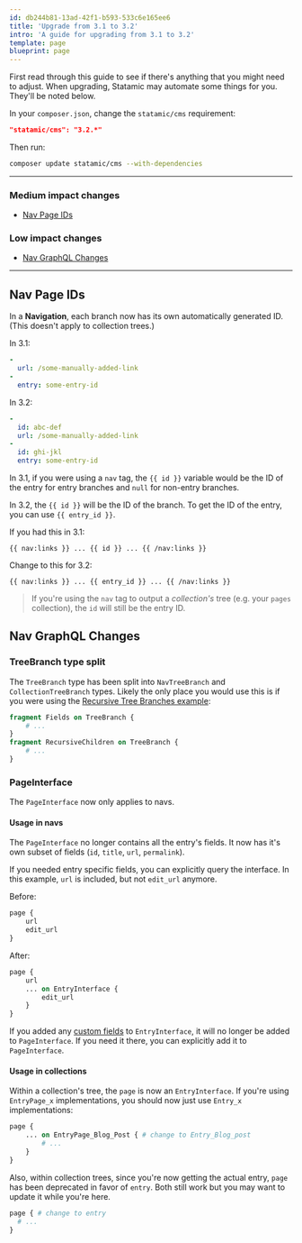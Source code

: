```yaml
---
id: db244b81-13ad-42f1-b593-533c6e165ee6
title: 'Upgrade from 3.1 to 3.2'
intro: 'A guide for upgrading from 3.1 to 3.2'
template: page
blueprint: page
---
```

First read through this guide to see if there's anything that you might need to adjust.
When upgrading, Statamic may automate some things for you. They'll be noted below.

In your `composer.json`, change the `statamic/cms` requirement:

```json
"statamic/cms": "3.2.*"
```

Then run:

```bash
composer update statamic/cms --with-dependencies
```

---

### Medium impact changes
- [Nav Page IDs](#nav-page-ids)

### Low impact changes
- [Nav GraphQL Changes](#nav-graphql-changes)

---

## Nav Page IDs

In a **Navigation**, each branch now has its own automatically generated ID.  
(This doesn't apply to collection trees.)

In 3.1:

``` yaml
-
  url: /some-manually-added-link
-
  entry: some-entry-id
```

In 3.2:

``` yaml
-
  id: abc-def
  url: /some-manually-added-link
-
  id: ghi-jkl
  entry: some-entry-id
```

In 3.1, if you were using a `nav` tag, the `{{ id }}` variable would be the ID of the entry for entry branches and `null` for non-entry branches.

In 3.2, the `{{ id }}` will be the ID of the branch.
To get the ID of the entry, you can use `{{ entry_id }}`.

If you had this in 3.1:
```
{{ nav:links }} ... {{ id }} ... {{ /nav:links }}
```

Change to this for 3.2:
```
{{ nav:links }} ... {{ entry_id }} ... {{ /nav:links }}
```

> If you're using the `nav` tag to output a _collection's_ tree (e.g. your `pages` collection), the `id` will still be the entry ID.


## Nav GraphQL Changes

### TreeBranch type split
The `TreeBranch` type has been split into `NavTreeBranch` and `CollectionTreeBranch` types.
Likely the only place you would use this is if you were using the [Recursive Tree Branches example](/graphql#recursive-tree-branches):

```graphql
fragment Fields on TreeBranch {
    # ...
}
fragment RecursiveChildren on TreeBranch {
    # ...
}
```

### PageInterface
The `PageInterface` now only applies to navs.

#### Usage in navs
The `PageInterface` no longer contains all the entry's fields. It now has it's own subset of fields (`id`, `title`, `url`, `permalink`).

If you needed entry specific fields, you can explicitly query the interface. In this example, `url` is included, but not `edit_url` anymore.

Before:

```graphql
page {
    url
    edit_url
}
```

After:

```graphql
page {
    url
    ... on EntryInterface {
        edit_url
    }
}
```

If you added any [custom fields](/graphql#custom-fields) to `EntryInterface`, it will no longer be added to `PageInterface`. If you need it there, you can explicitly add it to `PageInterface`.

#### Usage in collections

Within a collection's tree, the `page` is now an `EntryInterface`.
If you're using `EntryPage_x` implementations, you should now just use `Entry_x` implementations:

```graphql
page {
    ... on EntryPage_Blog_Post { # change to Entry_Blog_post
        # ...
    }
}
```

Also, within collection trees, since you're now getting the actual entry, `page` has been deprecated in favor of `entry`. Both still work but you may want to update it while you're here.

```graphql
page { # change to entry
  # ...
}
```
